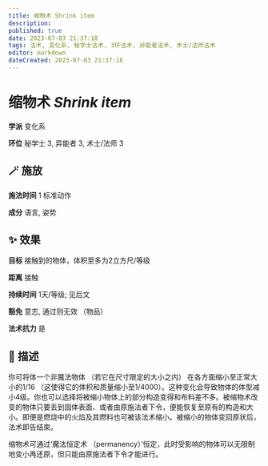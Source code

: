 ```yaml
---
title: 缩物术 Shrink item
description: 
published: true
date: 2023-07-03 21:37:18
tags: 法术, 变化系, 秘学士法术, 3环法术, 异能者法术, 术士/法师法术
editor: markdown
dateCreated: 2023-07-03 21:37:18
---
```


# **缩物术** *Shrink item*

**学派** 变化系 

**环位** 秘学士 3, 异能者 3, 术士/法师 3

## 🪄 施放

**施法时间** 1 标准动作

**成分** 语言, 姿势

## ✨ 效果 

**目标** 接触到的物体，体积至多为2立方尺/等级 

**距离** 接触  

**持续时间** 1天/等级; 见后文 

**豁免** 意志, 通过则无效 （物品）

**法术抗力** 是

## 📖 描述

你可将体一个非魔法物体 （若它在尺寸限定的大小之内） 在各方面缩小至正常大小的1/16 （这使得它的体积和质量缩小至1/4000）。这种变化会导致物体的体型减小4级。你也可以选择将被缩小物体上的部分构造变得和布料差不多。被缩物术改变的物体只要丢到固体表面、或者由原施法者下令，便能恢复至原有的构造和大小。即便是燃烧中的火焰及其燃料也可被该法术缩小。被缩小的物体变回原状后，法术即告结束。

缩物术可通过‘魔法恒定术 （permanency）’恒定，此时受影响的物体可以无限制地变小再还原，但只能由原施法者下令才能进行。
    